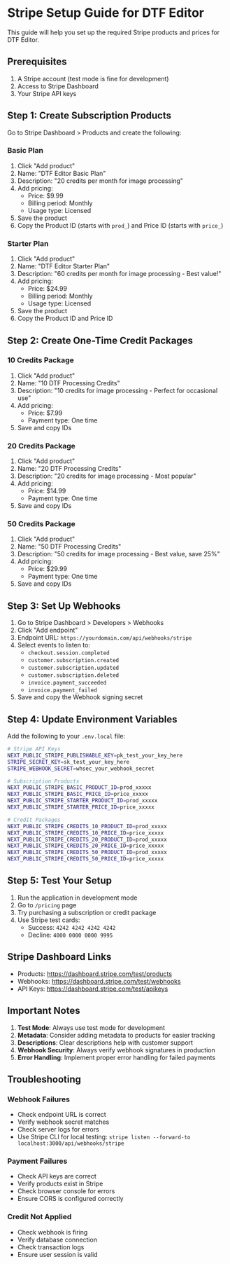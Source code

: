 # Stripe Setup Guide for DTF Editor

This guide will help you set up the required Stripe products and prices for DTF Editor.

## Prerequisites

1. A Stripe account (test mode is fine for development)
2. Access to Stripe Dashboard
3. Your Stripe API keys

## Step 1: Create Subscription Products

Go to Stripe Dashboard > Products and create the following:

### Basic Plan
1. Click "Add product"
2. Name: "DTF Editor Basic Plan"
3. Description: "20 credits per month for image processing"
4. Add pricing:
   - Price: $9.99
   - Billing period: Monthly
   - Usage type: Licensed
5. Save the product
6. Copy the Product ID (starts with `prod_`) and Price ID (starts with `price_`)

### Starter Plan
1. Click "Add product"
2. Name: "DTF Editor Starter Plan"
3. Description: "60 credits per month for image processing - Best value!"
4. Add pricing:
   - Price: $24.99
   - Billing period: Monthly
   - Usage type: Licensed
5. Save the product
6. Copy the Product ID and Price ID

## Step 2: Create One-Time Credit Packages

### 10 Credits Package
1. Click "Add product"
2. Name: "10 DTF Processing Credits"
3. Description: "10 credits for image processing - Perfect for occasional use"
4. Add pricing:
   - Price: $7.99
   - Payment type: One time
5. Save and copy IDs

### 20 Credits Package
1. Click "Add product"
2. Name: "20 DTF Processing Credits"
3. Description: "20 credits for image processing - Most popular"
4. Add pricing:
   - Price: $14.99
   - Payment type: One time
5. Save and copy IDs

### 50 Credits Package
1. Click "Add product"
2. Name: "50 DTF Processing Credits"
3. Description: "50 credits for image processing - Best value, save 25%"
4. Add pricing:
   - Price: $29.99
   - Payment type: One time
5. Save and copy IDs

## Step 3: Set Up Webhooks

1. Go to Stripe Dashboard > Developers > Webhooks
2. Click "Add endpoint"
3. Endpoint URL: `https://yourdomain.com/api/webhooks/stripe`
4. Select events to listen to:
   - `checkout.session.completed`
   - `customer.subscription.created`
   - `customer.subscription.updated`
   - `customer.subscription.deleted`
   - `invoice.payment_succeeded`
   - `invoice.payment_failed`
5. Save and copy the Webhook signing secret

## Step 4: Update Environment Variables

Add the following to your `.env.local` file:

```bash
# Stripe API Keys
NEXT_PUBLIC_STRIPE_PUBLISHABLE_KEY=pk_test_your_key_here
STRIPE_SECRET_KEY=sk_test_your_key_here
STRIPE_WEBHOOK_SECRET=whsec_your_webhook_secret

# Subscription Products
NEXT_PUBLIC_STRIPE_BASIC_PRODUCT_ID=prod_xxxxx
NEXT_PUBLIC_STRIPE_BASIC_PRICE_ID=price_xxxxx
NEXT_PUBLIC_STRIPE_STARTER_PRODUCT_ID=prod_xxxxx
NEXT_PUBLIC_STRIPE_STARTER_PRICE_ID=price_xxxxx

# Credit Packages
NEXT_PUBLIC_STRIPE_CREDITS_10_PRODUCT_ID=prod_xxxxx
NEXT_PUBLIC_STRIPE_CREDITS_10_PRICE_ID=price_xxxxx
NEXT_PUBLIC_STRIPE_CREDITS_20_PRODUCT_ID=prod_xxxxx
NEXT_PUBLIC_STRIPE_CREDITS_20_PRICE_ID=price_xxxxx
NEXT_PUBLIC_STRIPE_CREDITS_50_PRODUCT_ID=prod_xxxxx
NEXT_PUBLIC_STRIPE_CREDITS_50_PRICE_ID=price_xxxxx
```

## Step 5: Test Your Setup

1. Run the application in development mode
2. Go to `/pricing` page
3. Try purchasing a subscription or credit package
4. Use Stripe test cards:
   - Success: `4242 4242 4242 4242`
   - Decline: `4000 0000 0000 9995`

## Stripe Dashboard Links

- Products: https://dashboard.stripe.com/test/products
- Webhooks: https://dashboard.stripe.com/test/webhooks
- API Keys: https://dashboard.stripe.com/test/apikeys

## Important Notes

1. **Test Mode**: Always use test mode for development
2. **Metadata**: Consider adding metadata to products for easier tracking
3. **Descriptions**: Clear descriptions help with customer support
4. **Webhook Security**: Always verify webhook signatures in production
5. **Error Handling**: Implement proper error handling for failed payments

## Troubleshooting

### Webhook Failures
- Check endpoint URL is correct
- Verify webhook secret matches
- Check server logs for errors
- Use Stripe CLI for local testing: `stripe listen --forward-to localhost:3000/api/webhooks/stripe`

### Payment Failures
- Check API keys are correct
- Verify products exist in Stripe
- Check browser console for errors
- Ensure CORS is configured correctly

### Credit Not Applied
- Check webhook is firing
- Verify database connection
- Check transaction logs
- Ensure user session is valid